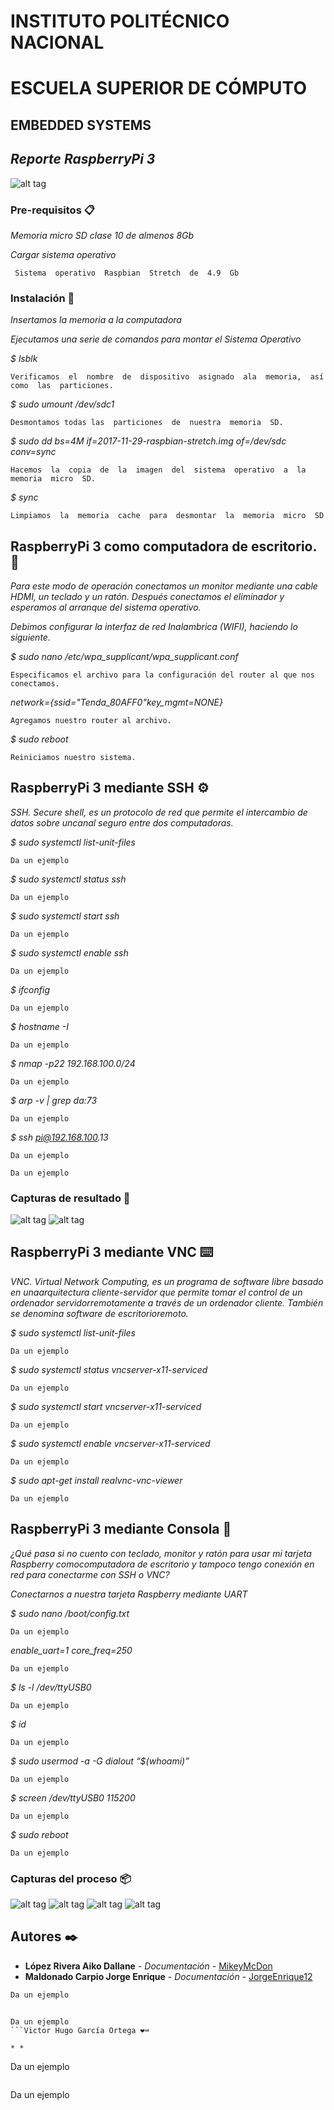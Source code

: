 # INSTITUTO POLITÉCNICO NACIONAL 
# ESCUELA SUPERIOR DE CÓMPUTO 

## EMBEDDED SYSTEMS
## _Reporte RaspberryPi 3_ 

![alt tag](14643-Raspberry_Pi_3_B_-05.jpg)

### Pre-requisitos 📋

_Memoria  micro  SD  clase  10  de  almenos  8Gb_

_Cargar sistema operativo_

```
 Sistema  operativo  Raspbian  Stretch  de  4.9  Gb
```
### Instalación 🔧

_Insertamos la memoria a la computadora_

_Ejecutamos una serie de comandos para montar el Sistema Operativo_

_$  lsblk_

```
Verificamos  el  nombre  de  dispositivo  asignado  ala  memoria,  así  como  las  particiones.
```

_$  sudo  umount  /dev/sdc1_

```
Desmontamos todas las  particiones  de  nuestra  memoria  SD.
```
_$  sudo  dd  bs=4M  if=2017-11-29-raspbian-stretch.img  of=/dev/sdc  conv=sync_

```
Hacemos  la  copia  de  la  imagen  del  sistema  operativo  a  la  memoria  micro  SD.
```
_$  sync_

```
Limpiamos  la  memoria  cache  para  desmontar  la  memoria  micro  SD
```

## RaspberryPi 3 como computadora de escritorio. 🚀

_Para este  modo  de  operación  conectamos un monitor mediante  una  cable  HDMI,  un teclado  y un ratón.  Después  conectamos  el  eliminador  y  esperamos  al  arranque  del sistema  operativo._

_Debimos configurar la interfaz de red Inalambrica (WIFI), haciendo lo siguiente._

_$  sudo  nano /etc/wpa_supplicant/wpa_supplicant.conf_

```
Especificamos el archivo para la configuración del router al que nos conectamos.
```

_network={ssid="Tenda_80AFF0"key_mgmt=NONE}_

```
Agregamos nuestro router al archivo.
```
_$  sudo  reboot_

```
Reiniciamos nuestro sistema. 
```

## RaspberryPi  3  mediante  SSH ⚙️

_SSH.  Secure  shell,  es  un  protocolo  de  red  que  permite  el  intercambio  de  datos  sobre  uncanal  seguro  entre  dos  computadoras._

_$  sudo  systemctl  list-unit-files_

```
Da un ejemplo
```

_$  sudo  systemctl  status  ssh_

```
Da un ejemplo
```

_$  sudo  systemctl  start  ssh_

```
Da un ejemplo
```

_$  sudo  systemctl  enable  ssh_

```
Da un ejemplo
```

_$  ifconfig_

```
Da un ejemplo
```

_$  hostname  -I_

```
Da un ejemplo
```
_$  nmap  -p22  192.168.100.0/24_

```
Da un ejemplo
```

_$  arp  -v  |  grep  da:73_

```
Da un ejemplo
```

_$  ssh pi@192.168.100.13_

```
Da un ejemplo
```

```
Da un ejemplo
```

### Capturas de resultado 🔩

![alt tag](hostname.jpg)
![alt tag](ssh.jpg)

## RaspberryPi  3  mediante  VNC ⌨️

_VNC.  Virtual  Network  Computing,  es  un  programa  de  software  libre  basado  en  unaarquitectura  cliente-servidor  que  permite  tomar  el  control  de  un  ordenador  servidorremotamente  a  través  de  un  ordenador  cliente.  También  se  denomina  software  de  escritorioremoto._

_$  sudo  systemctl  list-unit-files_

```
Da un ejemplo
```

_$  sudo  systemctl  status  vncserver-x11-serviced_

```
Da un ejemplo
```
_$  sudo  systemctl  start  vncserver-x11-serviced_

```
Da un ejemplo
```
_$  sudo  systemctl  enable  vncserver-x11-serviced_

```
Da un ejemplo
```
_$  sudo  apt-get  install  realvnc-vnc-viewer_

```
Da un ejemplo
```
## RaspberryPi  3  mediante  Consola 📌

_¿Qué  pasa  si  no  cuento  con  teclado,  monitor  y  ratón  para  usar  mi  tarjeta  Raspberry  comocomputadora  de  escritorio  y  tampoco  tengo  conexión  en  red  para  conectarme  con  SSH  o VNC?_

_Conectarnos  a  nuestra  tarjeta  Raspberry  mediante  UART_

_$  sudo  nano /boot/config.txt_

```
Da un ejemplo
```
_enable_uart=1 core_freq=250_

```
Da un ejemplo
```
_$  ls  -l  /dev/ttyUSB0_

```
Da un ejemplo
```
_$  id_

```
Da un ejemplo
```
_$  sudo  usermod  -a  -G  dialout  “$(whoami)”_

```
Da un ejemplo
```
_$  screen  /dev/ttyUSB0  115200_

```
Da un ejemplo
```
_$  sudo  reboot_

```
Da un ejemplo
```
### Capturas del proceso 📦
![alt tag](terminal.JPG)
![alt tag](dev115.jpg)
![alt tag](tty0.jpg)
![alt tag](general.jpg)

## Autores ✒️

* **López Rivera Aiko Dallane** - *Documentación* - [MikeyMcDon](https://github.com/MikeyMcDon)
* **Maldonado Carpio Jorge Enrique** - *Documentación* - [JorgeEnrique12](https://github.com/JorgeEnrique12)

```
Da un ejemplo
```

## 
```
Da un ejemplo
```Victor Hugo García Ortega ❤️⌨️ 

* *
```
Da un ejemplo
```*Profesor** [Victor Hugo García Ortega](https://github.com/vgarciaortega)

```
Da un ejemplo
```
